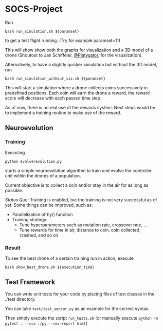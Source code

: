 # SOCS-Project

Run 

    bash run_simulation.sh ${paramset}

to get a test flight running. (Try for example paramset=11)

This will show show both the graphs for visualization and a 3D model of a drone (Shoutout to Jan Schiffeler, [@Platygator]( https://github.com/Platygator ), for the visualization).

Alternatively, to have a slightly quicker simulation but without the 3D model, run

    bash run_simulation_without_viz.sh ${paramset}

This will start a simulation where a drone collects coins successively in
predefined positions. Each coin will earn the drone a reward, the reward score will decrease with each passed time step.

As of now, there is no real use of the rewards system.
Next steps would be to implement a training routine to make use of the reward.

## Neuroevolution
### Training
Executing

    python evolve/evolution.py

starts a simple neuroevolution algorithm to train and evolve the controller unit within the drones of a population.

Current objective is to collect a coin and/or stay in the air for as long as possible.

_Status Quo:_ Training is enabled, but the training is not very successful as of yet.
Some things can be improved, such as:
* Parallelization of fly() function
* Training strategy:
    - Tune hyperparameters such as mutation rate, crossover rate, ...
    - Tune rewards for time in air, distance to coin, coin collected, crashed, and so on

### Result

To see the best drone of a certain training run in action, execute

    bash show_best_drone.sh ${execution_time}
    

## Test Framework
You can write unit tests for your code by placing files of test classes in the ./test directory.

You can take `test/test_sensor.py` as an example for the correct syntax.

Then simply execute the script `run_tests.sh` (or manually execute `python -m pytest . --cov ./py --cov-report html`)
